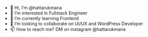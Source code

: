 - 👋 Hi, I’m @hattarukmana
- 👀 I’m interested in Fullstack Engineer
- 🌱 I’m currently learning Frontend
- 💞️ I’m looking to collaborate on UI/UX and WordPress Developer
- 📫 How to reach me? DM on instagram @hattarukmana

<!---
hattarukmana/hattarukmana is a ✨ special ✨ repository because its `README.md` (this file) appears on your GitHub profile.
You can click the Preview link to take a look at your changes.
--->
